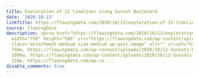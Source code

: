 ```yaml
---
title: Exploration of 12 timelines along Sunset Boulevard
date: '2020-10-13'
linkTitle: https://flowingdata.com/2020/10/13/exploration-of-12-timelines-along-sunset-boulevard/
source: FlowingData
description: <p><a href="https://flowingdata.com/2020/10/13/exploration-of-12-timelines-along-sunset-boulevard/"><img
  width="750" height="586" src="https://flowingdata.com/wp-content/uploads/2020/10/12-Sunsets-by-Ed-Ruscha-750x586.png"
  class="attachment-medium size-medium wp-post-image" alt="" srcset="https://flowingdata.com/wp-content/uploads/2020/10/12-Sunsets-by-Ed-Ruscha-750x586.png
  750w, https://flowingdata.com/wp-content/uploads/2020/10/12-Sunsets-by-Ed-Ruscha-1090x852.png
  1090w, https://flowingdata.com/wp-content/uploads/2020/10/12-Sunsets-by-Ed-Ruscha-210x164.png
  210w, https://flowingdata.com/wp-co ...
disable_comments: true
---
```

<p><a href="https://flowingdata.com/2020/10/13/exploration-of-12-timelines-along-sunset-boulevard/"><img width="750" height="586" src="https://flowingdata.com/wp-content/uploads/2020/10/12-Sunsets-by-Ed-Ruscha-750x586.png" class="attachment-medium size-medium wp-post-image" alt="" srcset="https://flowingdata.com/wp-content/uploads/2020/10/12-Sunsets-by-Ed-Ruscha-750x586.png 750w, https://flowingdata.com/wp-content/uploads/2020/10/12-Sunsets-by-Ed-Ruscha-1090x852.png 1090w, https://flowingdata.com/wp-content/uploads/2020/10/12-Sunsets-by-Ed-Ruscha-210x164.png 210w, https://flowingdata.com/wp-co ...